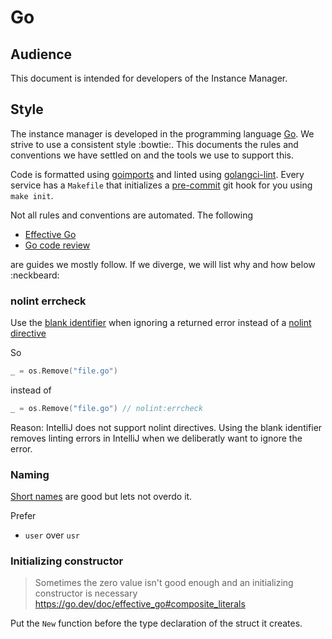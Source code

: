# Go

## Audience

This document is intended for developers of the Instance Manager.

## Style

The instance manager is developed in the programming language [Go](https://go.dev/). We strive to
use a consistent style :bowtie:. This documents the rules and conventions we have settled on and the
tools we use to support this.

Code is formatted using [goimports](https://pkg.go.dev/golang.org/x/tools/cmd/goimports) and linted
using [golangci-lint](https://golangci-lint.run/). Every service has a `Makefile` that initializes a
[pre-commit](https://pre-commit.com/) git hook for you using `make init`.

Not all rules and conventions are automated. The following

* [Effective Go](https://go.dev/doc/effective_go)
* [Go code review](https://github.com/golang/go/wiki/CodeReviewComments)

are guides we mostly follow. If we diverge, we will list why and how below :neckbeard:

### nolint errcheck

Use the [blank identifier](https://go.dev/doc/effective_go#blank) when ignoring a returned error
instead of a [nolint directive](https://golangci-lint.run/usage/false-positives/#nolint-directive)

So

```go
_ = os.Remove("file.go") 
```

instead of

```go
_ = os.Remove("file.go") // nolint:errcheck
```

Reason: IntelliJ does not support nolint directives. Using the blank identifier removes linting
errors in IntelliJ when we deliberatly want to ignore the error.

### Naming

[Short names](https://go.dev/doc/effective_go#names) are good but lets not overdo it.

Prefer
* `user` over `usr`

### Initializing constructor

> Sometimes the zero value isn't good enough and an initializing constructor is necessary
https://go.dev/doc/effective_go#composite_literals

Put the `New` function before the type declaration of the struct it creates.

